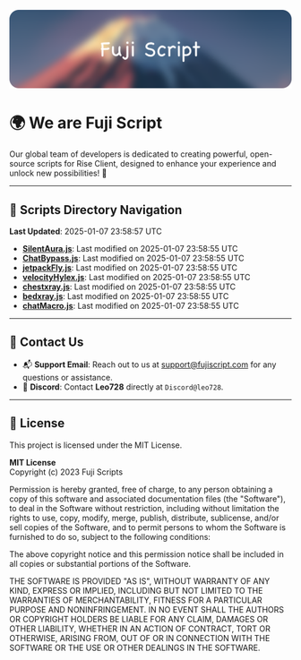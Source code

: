 ![Banner](.github/b.webp)

# 🌍 **We are Fuji Script**

Our global team of developers is dedicated to creating powerful, open-source scripts for Rise Client, designed to enhance your experience and unlock new possibilities! 🌟

---
<!-- SCRIPTS_NAVIGATION_START -->
## 📂 **Scripts Directory Navigation**

**Last Updated**: 2025-01-07 23:58:57 UTC

- **[SilentAura.js](scripts/SilentAura.js)**: Last modified on 2025-01-07 23:58:55 UTC
- **[ChatBypass.js](scripts/ChatBypass.js)**: Last modified on 2025-01-07 23:58:55 UTC
- **[jetpackFly.js](scripts/jetpackFly.js)**: Last modified on 2025-01-07 23:58:55 UTC
- **[velocityHylex.js](scripts/velocityHylex.js)**: Last modified on 2025-01-07 23:58:55 UTC
- **[chestxray.js](scripts/chestxray.js)**: Last modified on 2025-01-07 23:58:55 UTC
- **[bedxray.js](scripts/bedxray.js)**: Last modified on 2025-01-07 23:58:55 UTC
- **[chatMacro.js](scripts/chatMacro.js)**: Last modified on 2025-01-07 23:58:55 UTC

<!-- SCRIPTS_NAVIGATION_END -->

---

## 💬 **Contact Us**  
- 📬 **Support Email**: Reach out to us at [support@fujiscript.com](mailto:support@fujiscript.com) for any questions or assistance.  
- 💬 **Discord**: Contact **Leo728** directly at `Discord@leo728`.

---

## 📜 **License**

This project is licensed under the MIT License.  

**MIT License**  
Copyright (c) 2023 Fuji Scripts  

Permission is hereby granted, free of charge, to any person obtaining a copy of this software and associated documentation files (the "Software"), to deal in the Software without restriction, including without limitation the rights to use, copy, modify, merge, publish, distribute, sublicense, and/or sell copies of the Software, and to permit persons to whom the Software is furnished to do so, subject to the following conditions:  

The above copyright notice and this permission notice shall be included in all copies or substantial portions of the Software.  

THE SOFTWARE IS PROVIDED "AS IS", WITHOUT WARRANTY OF ANY KIND, EXPRESS OR IMPLIED, INCLUDING BUT NOT LIMITED TO THE WARRANTIES OF MERCHANTABILITY, FITNESS FOR A PARTICULAR PURPOSE AND NONINFRINGEMENT. IN NO EVENT SHALL THE AUTHORS OR COPYRIGHT HOLDERS BE LIABLE FOR ANY CLAIM, DAMAGES OR OTHER LIABILITY, WHETHER IN AN ACTION OF CONTRACT, TORT OR OTHERWISE, ARISING FROM, OUT OF OR IN CONNECTION WITH THE SOFTWARE OR THE USE OR OTHER DEALINGS IN THE SOFTWARE.  
